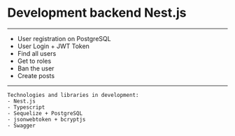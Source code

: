 # Development backend Nest.js

***

* User registration on PostgreSQL
* User Login + JWT Token
* Find all users
* Get to roles
* Ban the user
* Create posts

***


```
Technologies and libraries in development:
- Nest.js
- Typescript
- Sequelize + PostgreSQL
- jsonwebtoken + bcryptjs
- Swagger
```




